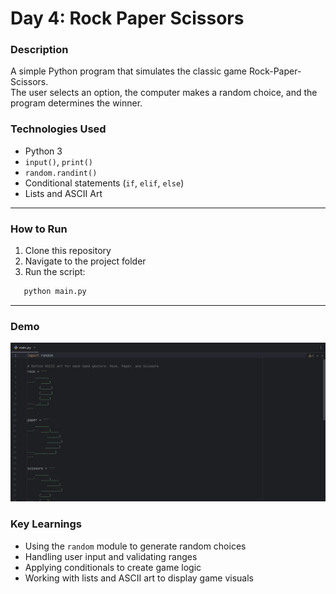 #   Day 4: Rock Paper Scissors

### Description

A simple Python program that simulates the classic game Rock-Paper-Scissors.  
The user selects an option, the computer makes a random choice, and the program determines the winner.

### Technologies Used

- Python 3
- `input()`, `print()`
- `random.randint()`
- Conditional statements (`if`, `elif`, `else`)
- Lists and ASCII Art

---

### How to Run

1. Clone this repository  
2. Navigate to the project folder  
3. Run the script:

```bash
   python main.py
   ```

---

### Demo

![Rock Paper Scissors gameplay](screenshot.gif)

### Key Learnings

- Using the `random` module to generate random choices  
- Handling user input and validating ranges  
- Applying conditionals to create game logic  
- Working with lists and ASCII art to display game visuals
